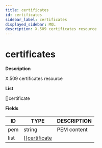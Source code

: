 ```yaml
---
title: certificates
id: certificates
sidebar_label: certificates
displayed_sidebar: MQL
description: X.509 certificates resource
---
```


# certificates

**Description**

X.509 certificates resource

**List**

[]certificate

**Fields**

| ID   | TYPE                                    | DESCRIPTION |
| ---- | --------------------------------------- | ----------- |
| pem  | string                                  | PEM content |
| list | &#91;&#93;[certificate](certificate.md) |             |
